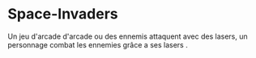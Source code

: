 # Space-Invaders
Un jeu d'arcade d'arcade ou des ennemis attaquent avec des lasers, un personnage combat les ennemies grâce a ses lasers .
